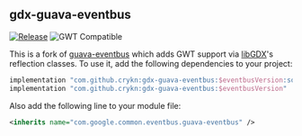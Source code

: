 ## gdx-guava-eventbus
[![Release](https://jitpack.io/v/crykn/gdx-guava-eventbus.svg)](https://jitpack.io/#crykn/gdx-guava-eventbus) ![GWT Compatible](https://img.shields.io/badge/GWT-compatible-informational)

This is a fork of [guava-eventbus](https://github.com/crykn/guava-eventbus) which adds GWT support via [libGDX](https://github.com/libgdx/libgdx)'s reflection classes. To use it, add the following dependencies to your project:

```groovy
implementation "com.github.crykn:gdx-guava-eventbus:$eventbusVersion:sources"
implementation "com.github.crykn:gdx-guava-eventbus:$eventbusVersion"
```

Also add the following line to your module file:
```xml
<inherits name="com.google.common.eventbus.guava-eventbus" />
```
